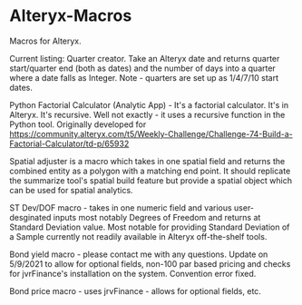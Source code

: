 # Alteryx-Macros
Macros for Alteryx.

Current listing:
Quarter creator. Take an Alteryx date and returns quarter start/quarter end (both as dates) and the number of days into a quarter where a date falls as Integer. Note - quarters are set up as 1/4/7/10 start dates.

Python Factorial Calculator (Analytic App) - It's a factorial calculator. It's in Alteryx. It's recursive. Well not exactly - it uses a recursive function in the Python tool. Originally developed for https://community.alteryx.com/t5/Weekly-Challenge/Challenge-74-Build-a-Factorial-Calculator/td-p/65932

Spatial adjuster is a macro which takes in one spatial field and returns the combined entity as a polygon with a matching end point. It should replicate the summarize tool's spatial build feature but provide a spatial object which can be used for spatial analytics. 

ST Dev/DOF macro - takes in one numeric field and various user-desginated inputs most notably Degrees of Freedom and returns at Standard Deviation value. Most notable for providing Standard Deviation of a Sample currently not readily available in Alteryx off-the-shelf tools.

Bond yield macro - please contact me with any questions. Update on 5/9/2021 to allow for optional fields, non-100 par based pricing and checks for jvrFinance's installation on the system. Convention error fixed. 

Bond price macro - uses jrvFinance - allows for optional fields, etc.
